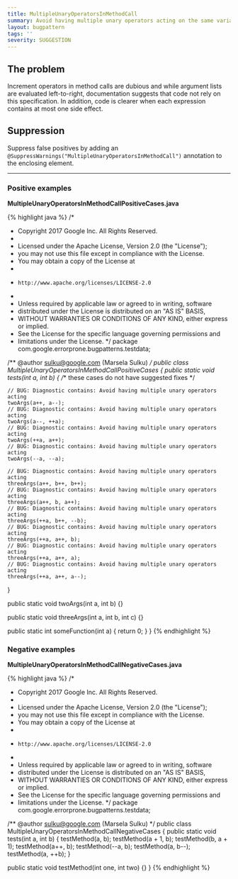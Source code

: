 ```yaml
---
title: MultipleUnaryOperatorsInMethodCall
summary: Avoid having multiple unary operators acting on the same variable in a method call
layout: bugpattern
tags: ''
severity: SUGGESTION
---
```


<!--
*** AUTO-GENERATED, DO NOT MODIFY ***
To make changes, edit the @BugPattern annotation or the explanation in docs/bugpattern.
-->

## The problem
Increment operators in method calls are dubious and while argument lists are evaluated left-to-right, documentation suggests that code not rely on this specification. In addition, code is clearer when each expression contains at most one side effect.

## Suppression
Suppress false positives by adding an `@SuppressWarnings("MultipleUnaryOperatorsInMethodCall")` annotation to the enclosing element.

----------

### Positive examples
__MultipleUnaryOperatorsInMethodCallPositiveCases.java__

{% highlight java %}
/*
 * Copyright 2017 Google Inc. All Rights Reserved.
 *
 * Licensed under the Apache License, Version 2.0 (the "License");
 * you may not use this file except in compliance with the License.
 * You may obtain a copy of the License at
 *
 *     http://www.apache.org/licenses/LICENSE-2.0
 *
 * Unless required by applicable law or agreed to in writing, software
 * distributed under the License is distributed on an "AS IS" BASIS,
 * WITHOUT WARRANTIES OR CONDITIONS OF ANY KIND, either express or implied.
 * See the License for the specific language governing permissions and
 * limitations under the License.
 */
package com.google.errorprone.bugpatterns.testdata;

/** @author sulku@google.com (Marsela Sulku) */
public class MultipleUnaryOperatorsInMethodCallPositiveCases {
  public static void tests(int a, int b) {
    /** these cases do not have suggested fixes */

    // BUG: Diagnostic contains: Avoid having multiple unary operators acting
    twoArgs(a++, a--);
    // BUG: Diagnostic contains: Avoid having multiple unary operators acting
    twoArgs(a--, ++a);
    // BUG: Diagnostic contains: Avoid having multiple unary operators acting
    twoArgs(++a, a++);
    // BUG: Diagnostic contains: Avoid having multiple unary operators acting
    twoArgs(--a, --a);

    // BUG: Diagnostic contains: Avoid having multiple unary operators acting
    threeArgs(a++, b++, b++);
    // BUG: Diagnostic contains: Avoid having multiple unary operators acting
    threeArgs(a++, b, a++);
    // BUG: Diagnostic contains: Avoid having multiple unary operators acting
    threeArgs(++a, b++, --b);
    // BUG: Diagnostic contains: Avoid having multiple unary operators acting
    threeArgs(++a, a++, b);
    // BUG: Diagnostic contains: Avoid having multiple unary operators acting
    threeArgs(++a, a++, a);
    // BUG: Diagnostic contains: Avoid having multiple unary operators acting
    threeArgs(++a, a++, a--);
  }

  public static void twoArgs(int a, int b) {}

  public static void threeArgs(int a, int b, int c) {}

  public static int someFunction(int a) {
    return 0;
  }
}
{% endhighlight %}

### Negative examples
__MultipleUnaryOperatorsInMethodCallNegativeCases.java__

{% highlight java %}
/*
 * Copyright 2017 Google Inc. All Rights Reserved.
 *
 * Licensed under the Apache License, Version 2.0 (the "License");
 * you may not use this file except in compliance with the License.
 * You may obtain a copy of the License at
 *
 *     http://www.apache.org/licenses/LICENSE-2.0
 *
 * Unless required by applicable law or agreed to in writing, software
 * distributed under the License is distributed on an "AS IS" BASIS,
 * WITHOUT WARRANTIES OR CONDITIONS OF ANY KIND, either express or implied.
 * See the License for the specific language governing permissions and
 * limitations under the License.
 */
package com.google.errorprone.bugpatterns.testdata;

/** @author sulku@google.com (Marsela Sulku) */
public class MultipleUnaryOperatorsInMethodCallNegativeCases {
  public static void tests(int a, int b) {
    testMethod(a, b);
    testMethod(a + 1, b);
    testMethod(b, a + 1);
    testMethod(a++, b);
    testMethod(--a, b);
    testMethod(a, b--);
    testMethod(a, ++b);
  }

  public static void testMethod(int one, int two) {}
}
{% endhighlight %}

